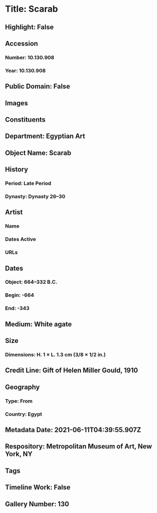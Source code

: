 # Title: Scarab
## Highlight: False
## Accession
### Number: 10.130.908
### Year: 10.130.908
## Public Domain: False
## Images
## Constituents
## Department: Egyptian Art
## Object Name: Scarab
## History
### Period: Late Period
### Dynasty: Dynasty 26–30
## Artist
### Name
### Dates Active
### URLs
## Dates
### Object: 664–332 B.C.
### Begin: -664
### End: -343
## Medium: White agate
## Size
### Dimensions: H. 1 × L. 1.3 cm (3/8 × 1/2 in.)
## Credit Line: Gift of Helen Miller Gould, 1910
## Geography
### Type: From
### Country: Egypt
## Metadata Date: 2021-06-11T04:39:55.907Z
## Respository: Metropolitan Museum of Art, New York, NY
## Tags
## Timeline Work: False
## Gallery Number: 130